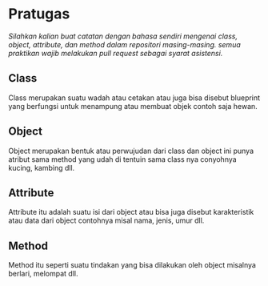 # **Pratugas**

_Silahkan kalian buat catatan dengan bahasa sendiri mengenai class, object, attribute, dan method dalam repositori masing-masing. semua praktikan wajib melakukan pull request sebagai syarat asistensi._

## Class

Class merupakan suatu wadah atau cetakan atau juga bisa disebut blueprint yang berfungsi untuk menampung atau membuat objek contoh saja hewan.

## Object

Object merupakan bentuk atau perwujudan dari class dan object ini punya atribut sama method yang udah di tentuin sama class nya conyohnya kucing, kambing dll.

## Attribute

Attribute itu adalah suatu isi dari object atau bisa juga disebut karakteristik atau data dari object contohnya misal nama, jenis, umur dll.

## Method

Method itu seperti suatu tindakan yang bisa dilakukan oleh object misalnya berlari, melompat dll.
